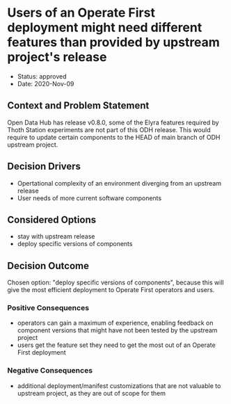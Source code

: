 # Users of an Operate First deployment might need different features than provided by upstream project's release

* Status: approved
* Date: 2020-Nov-09

## Context and Problem Statement

Open Data Hub has release v0.8.0, some of the Elyra features required by Thoth Station experiments are
not part of this ODH release. This would require to update certain components to the HEAD of main branch of ODH upstream
project.

## Decision Drivers

* Opertational complexity of an environment diverging from an upstream release
* User needs of more current software components

## Considered Options

* stay with upstream release
* deploy specific versions of components

## Decision Outcome

Chosen option: "deploy specific versions of components", because this will give the most efficient deployment to
Operate First operators and users.

### Positive Consequences

* operators can gain a maximum of experience, enabling feedback on component versions that might have not been tested
by the upstream project
* users get the feature set they need to get the most out of an Operate First deployment

### Negative Consequences

* additional deployment/manifest customizations that are not valuable to upstream project, as they are out of scope
for them

<!-- markdownlint-disable-file MD013 -->